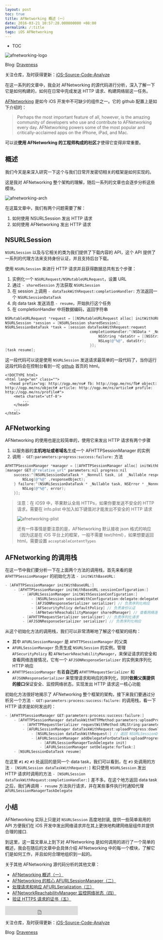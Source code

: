 ```yaml
---
layout: post
toc: true
title: AFNetworking 概述（一）
date: 2016-03-21 10:57:28.000000000 +08:00
permalink: /:title
tags: iOS AFNetworking
---
```


+ TOC



![afnetworking-logo](http://7xrlu3.com1.z0.glb.clouddn.com/2016-03-21-afnetworking-logo.png)

Blog: [Draveness](http://draveness.me)

关注仓库，及时获得更新：[iOS-Source-Code-Analyze](https://github.com/draveness/iOS-Source-Code-Analyze)

在这一系列的文章中，我会对 AFNetworking 的源代码进行分析，深入了解一下它是如何构建的，如何在日常中完成发送 HTTP 请求、构建网络层这一任务。

[AFNetworking](https://github.com/AFNetworking/AFNetworking) 是如今 iOS 开发中不可缺少的组件之一。它的 github 配置上是如下介绍的：

> Perhaps the most important feature of all, however, is the amazing community of developers who use and contribute to AFNetworking every day. AFNetworking powers some of the most popular and critically-acclaimed apps on the iPhone, iPad, and Mac.

可以说**使用 AFNetworking 的工程师构成的社区**才使得它变得非常重要。

## 概述

我们今天是来深入研究一下这个与我们日常开发密切相关的框架是如何实现的。

这是我对 AFNetworking 整个架构的理解，随后一系列的文章也会逐步分析这些模块。

![afnetworking-arch](http://7xrlu3.com1.z0.glb.clouddn.com/2016-03-21-afnetworking-arch.png)


在这篇文章中，我们有两个问题需要了解：

1. 如何使用 NSURLSession 发出 HTTP 请求
2. 如何使用 AFNetworking 发出 HTTP 请求

## NSURLSession

`NSURLSession` 以及与它相关的类为我们提供了下载内容的 API，这个 API 提供了一系列的代理方法来支持身份认证，并且支持后台下载。

使用 `NSURLSession` 来进行 HTTP 请求并且获得数据总共有五个步骤：

1. 实例化一个 `NSURLRequest/NSMutableURLRequest`，设置 URL
2. 通过 `- sharedSession` 方法获取 `NSURLSession`
3. 在 session 上调用 `- dataTaskWithRequest:completionHandler:` 方法返回一个 `NSURLSessionDataTask`
4. 向 data task 发送消息 `- resume`，开始执行这个任务
5. 在 completionHandler 中将数据编码，返回字符串

~~~objectivec
NSMutableURLRequest *request = [[NSMutableURLRequest alloc] initWithURL:[[NSURL alloc] initWithString:@"https://github.com"]];
NSURLSession *session = [NSURLSession sharedSession];
NSURLSessionDataTask *task = [session dataTaskWithRequest:request
                                       completionHandler:^(NSData * _Nullable data, NSURLResponse * _Nullable response, NSError * _Nullable error) {
                                           NSString *dataStr = [[NSString alloc] initWithData:data encoding:NSUTF8StringEncoding];
                                           NSLog(@"%@", dataStr);
                                       }];
[task resume];
~~~

这一段代码可以说是使用 `NSURLSession` 发送请求最简单的一段代码了，当你运行这段代码会在控制台看到一坨 [github](github.com) 首页的 html。

~~~
<!DOCTYPE html>
<html lang="en" class="">
  <head prefix="og: http://ogp.me/ns# fb: http://ogp.me/ns/fb# object: http://ogp.me/ns/object# article: http://ogp.me/ns/article# profile: http://ogp.me/ns/profile#">
    <meta charset='utf-8'>
		...
	</head>
	...
</html>
~~~

## AFNetworking

AFNetworking 的使用也是比较简单的，使用它来发出 HTTP 请求有两个步骤

1. 以服务器的**主机地址或者域名**生成一个 AFHTTPSessionManager 的实例
2. 调用 `- GET:parameters:progress:success:failure:` 方法

~~~objectivec
AFHTTPSessionManager *manager = [[AFHTTPSessionManager alloc] initWithBaseURL:[[NSURL alloc] initWithString:@"hostname"]];
[manager GET:@"relative_url" parameters:nil progress:nil
    success:^(NSURLSessionDataTask * _Nonnull task, id  _Nullable responseObject) {
        NSLog(@"%@" ,responseObject);
    } failure:^(NSURLSessionDataTask * _Nullable task, NSError * _Nonnull error) {
        NSLog(@"%@", error);
    }];
~~~

> 注意：在 iOS9 中，苹果默认全局 HTTPs，如果你要发送不安全的 HTTP 请求，需要在 info.plist 中加入如下键值对才能发出不安全的 HTTP 请求
>
> ![afnetworking-plist](http://7xrlu3.com1.z0.glb.clouddn.com/2016-03-21-afnetworking-plist.png)
>
> 还有一件事情是要注意的是，AFNetworking 默认接收 json 格式的响应（因为这是在 iOS 平台上的框架，一般不需要 text/html），如果想要返回 html，需要设置 `acceptableContentTypes`

## AFNetworking 的调用栈

在这一节中我们要分析一下在上面两个方法的调用栈，首先来看的是 `AFHTTPSessionManager` 的初始化方法 `- initWithBaseURL:`

~~~objectivec
- [AFHTTPSessionManager initWithBaseURL:]
	- [AFHTTPSessionManager initWithBaseURL:sessionConfiguration:]
		- [AFURLSessionManager initWithSessionConfiguration:]
			- [NSURLSession sessionWithConfiguration:delegate:delegateQueue:]
			- [AFJSONResponseSerializer serializer] // 负责序列化响应
			- [AFSecurityPolicy defaultPolicy] // 负责身份认证
			- [AFNetworkReachabilityManager sharedManager] // 查看网络连接情况
		- [AFHTTPRequestSerializer serializer] // 负责序列化请求
		- [AFJSONResponseSerializer serializer] // 负责序列化响应
~~~

从这个初始化方法的调用栈，我们可以非常清晰地了解这个框架的结构：

+ 其中 `AFURLSessionManager` 是 `AFHTTPSessionManager` 的父类
+ `AFURLSessionManager` 负责生成 `NSURLSession` 的实例，管理 `AFSecurityPolicy` 和 `AFNetworkReachabilityManager`，来保证请求的安全和查看网络连接情况，它有一个 `AFJSONResponseSerializer` 的实例来序列化 HTTP 响应
+ `AFHTTPSessionManager` 有着**自己的** `AFHTTPRequestSerializer` 和 `AFJSONResponseSerializer` 来管理请求和响应的序列化，同时**依赖父类提供的接口**保证安全、监控网络状态，实现发出 HTTP 请求这一核心功能

初始化方法很好地揭示了 AFNetworking 整个框架的架构，接下来我们要通过分析另一个方法 `- GET:parameters:process:success:failure:` 的调用栈，看一下 HTTP 请求是如何发出的：

~~~objectivec
- [AFHTTPSessionManager GET:parameters:process:success:failure:]
	- [AFHTTPSessionManager dataTaskWithHTTPMethod:parameters:uploadProgress:downloadProgress:success:failure:] // 返回 NSURLSessionDataTask #1
		- [AFHTTPRequestSerializer requestWithMethod:URLString:parameters:error:] // 返回 NSMutableURLRequest
		- [AFURLSessionManager dataTaskWithRequest:uploadProgress:downloadProgress:completionHandler:] // 返回 NSURLSessionDataTask #2
			- [NSURLSession dataTaskWithRequest:] // 返回 NSURLSessionDataTask #3
			- [AFURLSessionManager addDelegateForDataTask:uploadProgress:downloadProgress:completionHandler:]
				- [AFURLSessionManagerTaskDelegate init]
				- [AFURLSessionManager setDelegate:forTask:]
	- [NSURLSessionDataTask resume]
~~~

在这里 `#1` `#2` `#3` 处返回的是同一个 data task，我们可以看到，在 `#3` 处调用的方法 `- [NSURLSession dataTaskWithRequest:]` 和只使用 `NSURLSession` 发出 HTTP 请求时调用的方法 `- [NSURLSession dataTaskWithRequest:completionHandler:]` 差不多。在这个地方返回 data task 之后，我们再调用 `- resume` 方法执行请求，并在某些事件执行时通知代理 `AFURLSessionManagerTaskDelegate`

## 小结

AFNetworking 实际上只是对 `NSURLSession` 高度地封装, 提供一些简单易用的 API 方便我们在 iOS 开发中发出网络请求并在其上更快地构建网络层组件并提供合理的接口.

到这里，这一篇文章从上到下对 AFNetworking 是如何调用的进行了一个简单的概述，我会在随后的文章中会具体介绍 AFNetworking 中的每一个模块，了解它们是如何工作，并且如何合理地组织到一起的。

关于其他 AFNetworking 源代码分析的其他文章：

+ [AFNetworking 概述（一）](http://draveness.me/afnetworking1)
+ [AFNetworking 的核心 AFURLSessionManager（二）](http://draveness.me/afnetworking2)
+ [处理请求和响应 AFURLSerialization（三）](http://draveness.me/afnetworking3)
+ [AFNetworkReachabilityManager 监控网络状态（四）](http://draveness.me/afnetworking4)
+ [验证 HTTPS 请求的证书（五）](http://draveness.me/afnetworking5)

<iframe src="http://ghbtns.com/github-btn.html?user=draveness&type=follow&size=large" height="30" width="240" frameborder="0" scrolling="0" style="width:240px; height: 30px;" allowTransparency="true"></iframe>

关注仓库，及时获得更新：[iOS-Source-Code-Analyze](https://github.com/draveness/iOS-Source-Code-Analyze)

Blog: [Draveness](http://draveness.me)
